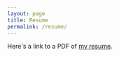 ```yaml
---
layout: page
title: Resume
permalink: /resume/
---
```


Here's a link to a PDF of [my resume](/docs/moha_resume.pdf).
